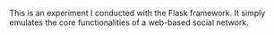 This is an experiment I conducted with the Flask framework.
It simply emulates the core functionalities of a web-based social network.
